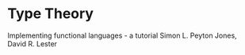 # Type Theory


Implementing functional languages - a tutorial
Simon L. Peyton Jones, David R. Lester
